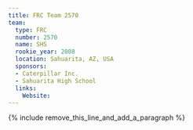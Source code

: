 ```yaml
---
title: FRC Team 2570
team:
  type: FRC
  number: 2570
  name: SHS
  rookie_year: 2008
  location: Sahuarita, AZ, USA
  sponsors:
  - Caterpillar Inc.
  - Sahuarita High School
  links:
    Website:
---
```


{% include remove_this_line_and_add_a_paragraph %}